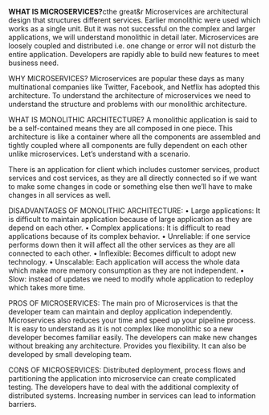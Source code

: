 <b>WHAT IS MICROSERVICES?</b>cthe great&r
Microservices are architectural design that structures different services. Earlier monolithic were used which works as a single unit. But it was not successful on the complex and larger applications, we will understand monolithic in detail later. Microservices are loosely coupled and distributed i.e. one change or error will not disturb the entire application. Developers are rapidly able to build new features to meet business need.

WHY MICROSERVICES?
Microservices are popular these days as many multinational companies like Twitter, Facebook, and Netflix has adopted this architecture. 
To understand the architecture of microservices we need to understand the structure and problems with our monolithic architecture.

WHAT IS MONOLITHIC ARCHITECTURE?
A monolithic application is said to be a self-contained means they are all composed in one piece. This architecture is like a container where all the components are assembled and tightly coupled where all components are fully dependent on each other unlike microservices.
Let’s understand with a scenario.
 
There is an application for client which includes customer services, product services and cost services, as they are all directly connected so if we want to make some changes in code or something else then we’ll have to make changes in all services as well. 

DISADVANTAGES OF MONOLITHIC ARCHITECTURE:
•	Large applications: It is difficult to maintain application because of large application as they are depend on each other. 
•	Complex applications: It is difficult to read applications because of its complex behavior. 
•	Unreliable: if one service performs down then it will affect all the other services as they are all connected to each other.
•	Inflexible: Becomes difficult to adopt new technology.
•	Unscalable: Each application will access the whole data which make more memory consumption as they are not independent.
•	Slow: instead of updates we need to modify whole application to redeploy which takes more time.

PROS OF MICROSERVICES: The main pro of Microservices is that the developer team can maintain and deploy application independently. Microservices also reduces your time and speed up your pipeline process. It is easy to understand as it is not complex like monolithic so a new developer becomes familiar easily. The developers can make new changes without breaking any architecture. Provides you flexibility. It can also be developed by small developing team.   

CONS OF MICROSERVICES:  Distributed deployment, process flows and partitioning the application into microservice can create complicated testing. The developers have to deal with the additional complexity of distributed systems. Increasing number in services can lead to information barriers.
